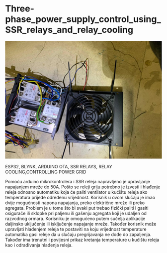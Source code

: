 # Three-phase_power_supply_control_using_SSR_relays_and_relay_cooling
![](Project%20images/WhatsApp%20Image%202021-03-21%20at%2014.42.11%20(1).jpeg)

ESP32, BLYNK, ARDUINO OTA, SSR RELAYS, RELAY COOLING,CONTROLLING POWER GRID

Pomoću arduino mikrokontrolera i SSR releja napravljeno je upravljanje napajanjem mreže do 50A. Pošto se releji griju 
potrebno je izvesti i hlađenje releja odnosno automatiku koja će paliti ventilator u kućištu releja ako temperatura
prijeđe određenu vrijednost. 
Korisnik u ovom slučaju je imao dvije mogućnosti napona napajanja, preko električne mreže ili preko agregata.
Problem je u tome što bi svaki put trebao fizički paliti i gasiti osigurače ili sklopke pri paljenu ili gašenju agregata koji je
udaljen od razvodnog ormara.
Korisniku je omogućeno putem sučelja aplikacije daljinsko uključenje ili isključenje napajanje mreže. Također korisnik
može upravljati hlađenjem releja te postaviti na koju vrijednost temperature automatika gasi releje da u slučaju
pregrijavanja ne dođe do zapaljenja. Također ima trenutni i povijesni prikaz kretanja temperature u kućištu releja kao i
odrađivanja hlađenja releja.
